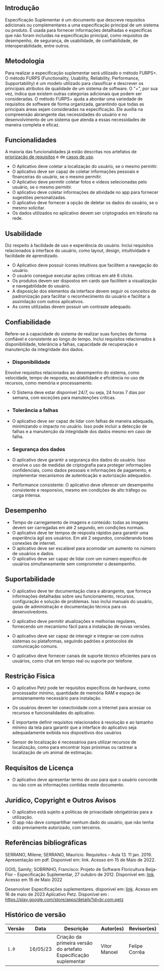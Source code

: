 ## Introdução

Especificação Suplementar é um documento que descreve requisitos adicionais ou complementares a uma especificação principal de um sistema ou produto. É usada para fornecer informações detalhadas e específicas que não foram incluídas na especificação principal, como requisitos de desempenho, de segurança, de usabilidade, de confiabilidade, de interoperabilidade, entre outros.

## Metodologia
Para realizar a especificação suplementar será utilizado o método FURPS+. O método FURPS (Functionality, Usability, Reliability, Performance, Supportability) é um modelo utilizado para classificar e descrever os principais atributos de qualidade de um sistema de software.  O "+", por sua vez, indica que existem outras categorias adicionais que podem ser consideradas.  O método FURPS+ ajuda a abordar uma variedade de requisitos de software de forma organizada, garantindo que todas as principais áreas sejam consideradas na especificação. Ele auxilia na compreensão abrangente das necessidades do usuário e no desenvolvimento de um sistema que atenda a essas necessidades de maneira completa e eficaz.

## Funcionalidades

A maioria das funcionalidades já estão descritas nos artefatos de [priorização de requisitos](../elicitacao/resultadoPriorizacao.md) e de [casos de uso](casos_de_uso.md).

* O Aplicativo deve coletar a localização do usuário, se o mesmo permitir.
* O aplicativo deve ser capaz de coletar informações pessoais e financeiras do usuário, se o mesmo permitir.
* O Aplicativo deve permitir coletar fotos e videos selecionadas pelo usuário, se o mesmo permitir.
* O aplicativo deve coletar informações de atividade no app para fornecer sugestões personalizadas.
* O aplicativo deve fornecer a opção de deletar os dados do usuário, se o mesmo solicitar.
* Os dados utilizados no aplicativo devem ser criptogrados em trânsito na rede.

## Usabilidade
Diz respeito à facilidade de uso e experiência do usuário. Inclui requisitos relacionados à interface do usuário, como layout, design, intuitividade e facilidade de aprendizado.

* O Aplicativo deve possuir ícones intuitivos que facilitem a navegação do usuário.
* O usuário consegue executar ações criticas em até 6 clicks.
* Os produtos devem ser dispostos em cards que facilitem a visualização e navegabilidade do usuário.
* A disposição dos elementos da interface devem seguir os conceitos de padronização para facilitar o reconhecimento do usuário e facilitar a assimilação com outros aplicativos.
* As cores utilizadas devem possuir um contraste adequado.

## Confiabilidade

Refere-se à capacidade do sistema de realizar suas funções de forma confiável e consistente ao longo do tempo. Inclui requisitos relacionados à disponibilidade, tolerância a falhas, capacidade de recuperação e manutenção da integridade dos dados.

* ### Disponibilidade

Envolve requisitos relacionados ao desempenho do sistema, como velocidade, tempo de resposta, escalabilidade e eficiência no uso de recursos, como memória e processamento.


* O Sistema deve estar disponivel 24/7, ou seja, 24 horas 7 dias por semana, com exceções para manutenções criticas.
* ### Tolerância a falhas

* O aplicativo deve ser capaz de lidar com falhas de maneira adequada, minimizando o impacto no usuário. Isso pode incluir a detecção de falhas e a manutenção da integridade dos dados mesmo em caso de falha.

* ### Segurança dos dados

* O aplicativo deve garantir a segurança dos dados do usuário. Isso envolve o uso de medidas de criptografia para proteger informações confidenciais, como dados pessoais e informações de pagamento, e implementar mecanismos de autenticação e autorização adequados.

* Performance consistente: O aplicativo deve oferecer um desempenho consistente e responsivo, mesmo em condições de alto tráfego ou carga intensa. 

## Desempenho
* Tempo de carregamento de imagens e conteúdo: todas as imagens devem ser carregadas em até 2 segundo, em condições normais.
* O aplicativo deve ter tempos de resposta rápidos para garantir uma experiência ágil aos usuários. Em até 2 segundos, considerando boas conexões de internet.
* O aplicativo deve ser escalável para acomodar um aumento no número de usuários e dados.
* O aplicativo deve ser capaz de lidar com um número específico de usuários simultaneamente sem comprometer o desempenho. 

## Suportabilidade
 
* O aplicativo deve ter documentação clara e abrangente, que forneça informações detalhadas sobre seu funcionamento, recursos, configuração e solução de problemas. Isso inclui manuais do usuário, guias de administração e documentação técnica para os desenvolvedores.

* O aplicativo deve permitir atualizações e melhorias regulares, fornecendo um mecanismo fácil para a instalação de novas versões.

* O aplicativo deve ser capaz de interagir e integrar-se com outros sistemas ou plataformas, seguindo padrões e protocolos de comunicação comuns.

*  O aplicativo deve fornecer canais de suporte técnico eficientes para os usuários, como chat em tempo real ou suporte por telefone.


## Restrição Fisica

* O aplicativo Petz pode ter requisitos específicos de hardware, como processador mínimo, quantidade de memória RAM e espaço de armazenamento necessário para instalação.

* Os usuários devem ter conectividade com a Internet para acessar os recursos e funcionalidades do aplicativo.

* É importante definir requisitos relacionados à resolução e ao tamanho mínimo da tela para garantir que a interface do aplicativo seja adequadamente exibida nos dispositivos dos usuários

* Sensor de localização é necessárioa para utilizar recursos de localização, como para encontrar lojas próximas ou rastrear a localização de um animal de estimação.

## Requisitos de Licença

* O aplicativo deve apresentar termo de uso para que o usuário concorde ou não com as informações contidas neste documento.

## Jurídico, Copyright e Outros Avisos

* O aplicativo está sujeito a politicas de privacidade obrigatórias para a utilização.
* O app não deve compartilhar nenhum dado do usuário, que não tenha sido previamente autorizado, com terceiros.







## Referências bibliográficas

SERRANO, Milene; SERRANO, Maurício. Requisitos – Aula 13. 11 jan. 2019. Apresentação em pdf. Disponível em: link.  Acesso em 15 de Maio de 2022.

GOIS, Samily; SOBRINHO, Francisco: Projeto de Software Floricultura Beija-Flor - Especificação Suplementar, 27 outubro de 2012. Disponível em: [link](https://silo.tips/download/php-software-company-samily-rocha-gois-francisco-luiz-sobrinho-projeto-de-softwa). Acesso em 16 de Maio 2022

Desenvolver Especificações suplementares. disponivel em: [link](https://www.cin.ufpe.br/~gta/rup-vc/core.base_rup/tasks/develop_supplementary_specification_52FC4CAE.html). Acesso em 16 de maio de 2023
Aplicativo Petz. Disponível em : https://play.google.com/store/apps/details?id=br.com.petz



## Histórico de versão

|  Versão  |   Data   |                      Descrição                      |    Autor(es)   |  Revisor(es)  |
| -------- | -------- | --------------------------------------------------- | -------------- | ------------- |
|  `1.0`   | 16/05/23 | Criação da primeira versão do artefato Especificação suplementar | Vitor Manoel   | Felipe Corrêa |

